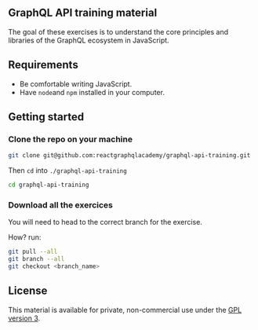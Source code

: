 ## GraphQL API training material

The goal of these exercises is to understand the core principles and libraries of the GraphQL ecosystem in JavaScript.

## Requirements

- Be comfortable writing JavaScript.
- Have `node`and `npm` installed in your computer.

## Getting started

### Clone the repo on your machine

```sh
git clone git@github.com:reactgraphqlacademy/graphql-api-training.git
```

Then `cd` into `./graphql-api-training`

```sh
cd graphql-api-training
```

### Download all the exercices

You will need to head to the correct branch for the exercise.

How? run:

```sh
git pull --all
git branch --all
git checkout <branch_name>
```

## License

This material is available for private, non-commercial use under the [GPL version 3](http://www.gnu.org/licenses/gpl-3.0-standalone.html).
